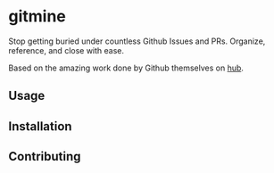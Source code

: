# gitmine

Stop getting buried under countless Github Issues and PRs. Organize, reference, and close with ease.

Based on the amazing work done by Github themselves on [hub](https://github.com/github/hub).

## Usage


## Installation



## Contributing
